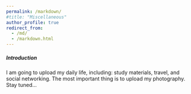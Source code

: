 ```yaml
---
permalink: /markdown/
#title: "Miscellaneous"
author_profile: true
redirect_from: 
  - /md/
  - /markdown.html
---
```


##### Introduction

I am going to upload my daily life, including: study materials, travel, and social networking. The most important thing is to upload my photography. Stay tuned...



